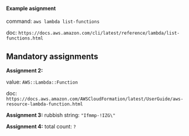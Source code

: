 #### Example asignment

command: `aws lambda list-functions`

doc: `https://docs.aws.amazon.com/cli/latest/reference/lambda/list-functions.html`

## Mandatory assignments

**Assignment 2:**

value: `AWS::Lambda::Function`

doc: `https://docs.aws.amazon.com/AWSCloudFormation/latest/UserGuide/aws-resource-lambda-function.html`

**Assignment 3:**
rubbish string: `"Ifmmp-!IZG\"`

**Assignment 4:**
total count: `?`

